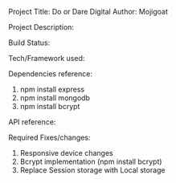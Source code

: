 Project Title: Do or Dare Digital
Author: Mojigoat

Project Description:
<!-- Do or Dare description -->

Build Status:
<!-- This basically explains the current build status of the project. If there is a bug /error which needs addressing. This is done so for two different reasons The user understands that this is an issue and does not spend more time figuring if it was a mistake on their part.A developer who is familiar with the issue can suggest some solutions directly without going through the whole code. -->

Tech/Framework used:
<!-- This is used to help the reader understand which tech or frameworks have been used to do the project. It helps the reader understand which all tech stack he has to be familiar with to understand the whole project.
 -->

 Dependencies reference:
1. npm install express
2. npm install mongodb
3. npm install bcrypt

 API reference:
<!-- If your project is small, then we can add the reference docs in the readme. For larger projects, it is better to provide links to where the API reference documentation is documented. -->

Required Fixes/changes:
1. Responsive device changes
2. Bcrypt implementation (npm install bcrypt)
3. Replace Session storage with Local storage
